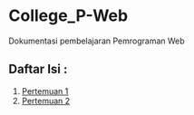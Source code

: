 # College_P-Web
Dokumentasi pembelajaran Pemrograman Web

## Daftar Isi :

1. [Pertemuan 1](./Pertemuan%201/)  
1. [Pertemuan 2](./Pertemuan%202/)  
